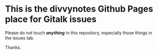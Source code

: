 # This is the divvynotes Github Pages place for Gitalk issues

Please do not touch ***anything*** in this repository, especially those things in the issues tab.

Thanks.